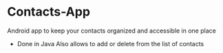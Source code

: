 # Contacts-App

Android app to keep your contacts organized and accessible in one place

- Done in Java
Also allows to add or delete from the list of contacts
